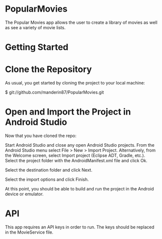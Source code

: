 # PopularMovies

The Popular Movies app allows the user to create a library of movies as well as see a variety of movie lists.

# Getting Started

# Clone the Repository

As usual, you get started by cloning the project to your local machine:

$ git://github.com/manderin87/PopularMovies.git

# Open and Import the Project in Android Studio

Now that you have cloned the repo:

Start Android Studio and close any open Android Studio projects.
From the Android Studio menu select File > New > Import Project.
Alternatively, from the Welcome screen, select Import project (Eclipse ADT, Gradle, etc.).
Select the project folder with the AndroidManifest.xml file and click Ok.

Select the destination folder and click Next.

Select the import options and click Finish.

At this point, you should be able to build and run the project in the Android device or emulator.

# API

This app requires an API keys in order to run. The keys should be replaced in the MovieService file.
